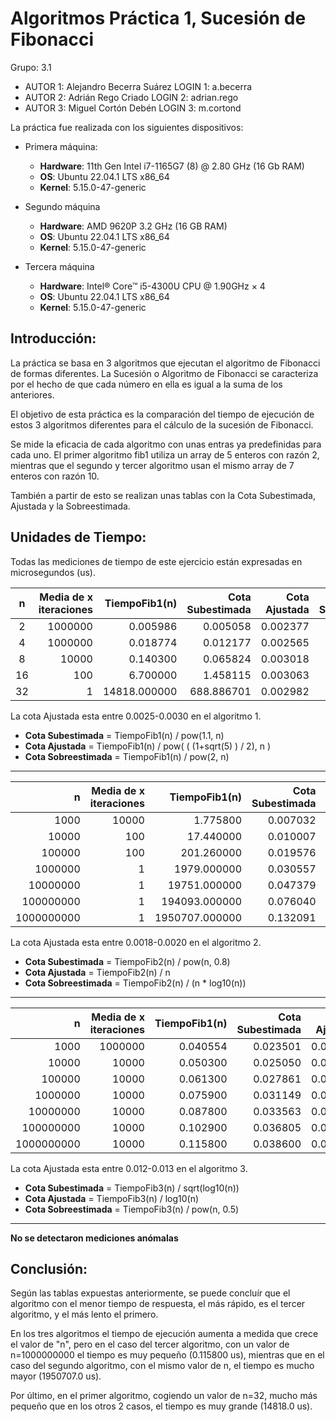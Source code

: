 # Algoritmos Práctica 1, Sucesión de Fibonacci

Grupo: 3.1

- AUTOR 1: Alejandro Becerra Suárez	LOGIN 1: a.becerra
- AUTOR 2: Adrián Rego Criado              LOGIN 2: adrian.rego
- AUTOR 3: Miguel Cortón Debén           LOGIN 3: m.cortond

La práctica fue realizada con los siguientes dispositivos:  

- Primera máquina:
  - **Hardware**: 11th Gen Intel i7-1165G7 (8) @ 2.80 GHz (16 Gb RAM)
  - **OS**: Ubuntu 22.04.1 LTS x86_64
  - **Kernel**: 5.15.0-47-generic

- Segundo máquina
  - **Hardware**: AMD 9620P 3.2 GHz (16 GB RAM)
  - **OS**: Ubuntu 22.04.1 LTS x86_64
  - **Kernel**: 5.15.0-47-generic

- Tercera máquina
  - **Hardware**: Intel® Core™ i5-4300U CPU @ 1.90GHz × 4
  - **OS**: Ubuntu 22.04.1 LTS x86_64
  - **Kernel**: 5.15.0-47-generic

## Introducción:

La práctica se basa en 3 algoritmos que ejecutan el algoritmo de Fibonacci de formas diferentes. La Sucesión o Algoritmo de Fibonacci se caracteriza por el hecho de que cada número en ella es igual a la suma de los anteriores.  

El objetivo de esta práctica es la comparación del tiempo de ejecución de estos 3 algoritmos diferentes para el cálculo de la sucesión de Fibonacci.  

Se mide la eficacia de cada algoritmo con unas entras ya predefinidas para cada uno. El primer algoritmo fib1 utiliza un array de 5 enteros con razón 2, mientras que el segundo y tercer algoritmo usan el mismo array de 7 enteros con razón 10.  

También a partir de esto se realizan unas tablas con la Cota Subestimada, Ajustada y la Sobreestimada.

## Unidades de Tiempo: 

 Todas las mediciones de tiempo de este ejercicio están expresadas en microsegundos (us).        

|  n   | Media de x iteraciones | TiempoFib1(n) | Cota Subestimada | Cota Ajustada | Cota Sobreestimada |
| :--: | ---------------------: | ------------: | ---------------: | ------------: | -----------------: |
|  2   |                1000000 |      0.005986 |         0.005058 |      0.002377 |           0.001507 |
|  4   |                1000000 |      0.018774 |         0.012177 |      0.002565 |           0.001159 |
|  8   |                  10000 |      0.140300 |         0.065824 |      0.003018 |           0.000554 |
|  16  |                    100 |      6.700000 |         1.458115 |      0.003063 |           0.000102 |
|  32  |                      1 |  14818.000000 |       688.886701 |      0.002982 |           0.000003 |

La cota Ajustada esta entre 0.0025-0.0030 en el algoritmo 1.

- **Cota Subestimada** = TiempoFib1(n) / pow(1.1, n)
- **Cota Ajustada** = TiempoFib1(n) / pow( ( (1+sqrt(5) ) / 2), n )
- **Cota Sobreestimada** = TiempoFib1(n) / pow(2, n)

-----

|          n | Media de x iteraciones |  TiempoFib1(n) | Cota Subestimada | Cota Ajustada | Cota Sobreestimada |
| ---------: | ---------------------: | -------------: | ---------------: | ------------: | -----------------: |
|       1000 |                  10000 |       1.775800 |         0.007032 |      0.001720 |           0.000589 |
|      10000 |                    100 |      17.440000 |         0.010007 |      0.001607 |           0.000423 |
|     100000 |                    100 |     201.260000 |         0.019576 |      0.001909 |           0.000357 |
|    1000000 |                      1 |    1979.000000 |         0.030557 |      0.002067 |           0.000344 |
|   10000000 |                      1 |   19751.000000 |         0.047379 |      0.001959 |           0.000272 |
|  100000000 |                      1 |  194093.000000 |         0.076040 |      0.002012 |           0.000253 |
| 1000000000 |                      1 | 1950707.000000 |         0.132091 |      0.001878 |           0.000208 |

La cota Ajustada esta entre 0.0018-0.0020 en el algoritmo 2.  

- **Cota Subestimada** = TiempoFib2(n) / pow(n, 0.8)
- **Cota Ajustada** = TiempoFib2(n) / n
- **Cota Sobreestimada** = TiempoFib2(n) / (n * log10(n))

-----

|          n | Media de x iteraciones | TiempoFib1(n) | Cota Subestimada | Cota Ajustada | Cota Sobreestimada |
| ---------: | ---------------------: | ------------: | ---------------: | ------------: | -----------------: |
|       1000 |                1000000 |      0.040554 |         0.023501 |      0.013209 |           0.001290 |
|      10000 |                  10000 |      0.050300 |         0.025050 |      0.012525 |           0.000501 |
|     100000 |                  10000 |      0.061300 |         0.027861 |      0.012320 |           0.000195 |
|    1000000 |                  10000 |      0.075900 |         0.031149 |      0.012750 |           0.000076 |
|   10000000 |                  10000 |      0.087800 |         0.033563 |      0.012471 |           0.000027 |
|  100000000 |                  10000 |      0.102900 |         0.036805 |      0.013362 |           0.000010 |
| 1000000000 |                  10000 |      0.115800 |         0.038600 |      0.012889 |           0.000004 |

La cota Ajustada esta entre 0.012-0.013 en el algoritmo 3.  

- **Cota Subestimada** = TiempoFib3(n) / sqrt(log10(n))
- **Cota Ajustada** = TiempoFib3(n) / log10(n)
- **Cota Sobreestimada** = TiempoFib3(n) / pow(n, 0.5)

-----

**No se detectaron mediciones anómalas**  

## Conclusión:

Según las tablas expuestas anteriormente, se puede concluír que el algoritmo con el menor tiempo de respuesta, el más rápido, es el tercer algoritmo, y el más lento el primero.  

En los tres algoritmos el tiempo de ejecución aumenta a medida que crece el valor de "n", pero en el caso del tercer algoritmo, con un valor de n=1000000000 el tiempo es muy pequeño (0.115800 us), mientras que en el caso del segundo algoritmo, con el mismo valor de n, el tiempo es mucho mayor (1950707.0 us).  

Por último, en el primer algoritmo, cogiendo un valor de n=32, mucho más pequeño que en los otros 2 casos, el tiempo es muy grande (14818.0 us).  



